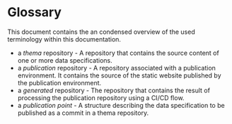 # Glossary

This document contains the an condensed overview of the used terminology within this documentation.

- a _thema_ repository - A repository that contains the source content of one or more data specifications. 
- a _publication_ repository - A repository associated with a publication environment. It contains the source of the static website published by the publication environment.
- a _generated_ repository - The repository that contains the result of processing the publication repository using a CI/CD flow.
- a _publication point_ - A structure describing the data specification to be published as a commit in a thema repository.



